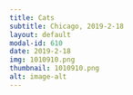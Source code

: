 ```yaml
---
title: Cats
subtitle: Chicago, 2019-2-18
layout: default
modal-id: 610
date: 2019-2-18
img: 1010910.png
thumbnail: 1010910.png
alt: image-alt
---
```

